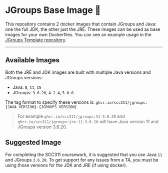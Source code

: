 # JGroups Base Image 🐳

This repository contains 2 docker images that contain JGroups and Java: one the full JDK, the other just the JRE. These images can be used as base images for your own Dockerfiles. You can see an example usage in the [JGroups Template repository](https://github.com/scc311/jgroups-template).

---

## Available Images

Both the JRE and JDK images are built with multiple Java versions and JGroups versions:

 - Java: `8`, `11`, `15`
 - JGroups: `3.6.20`, `4.2.4`, `5.0.0`

The tag format to specify these versions is: `ghcr.io/scc311/jgroups:{JAVA_VERSION}-{JGROUPS_VERSION}`

> For example `ghcr.io/scc311/jgroups:11-3.6.20` and `ghcr.io/scc311/jgroups:jre-11-3.6.20` will have Java version 11 and JGroups version 3.6.20.

## Suggested Image

For completing the SCC311 coursework, it is suggested that you use Java `11` and JGroups `3.6.20`. To get support for any issues from a TA, you must be using those versions for the JDK and JRE (if using docker).
